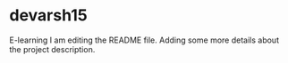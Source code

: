 # devarsh15
E-learning
I am editing the README file. Adding some more details about the project description.

